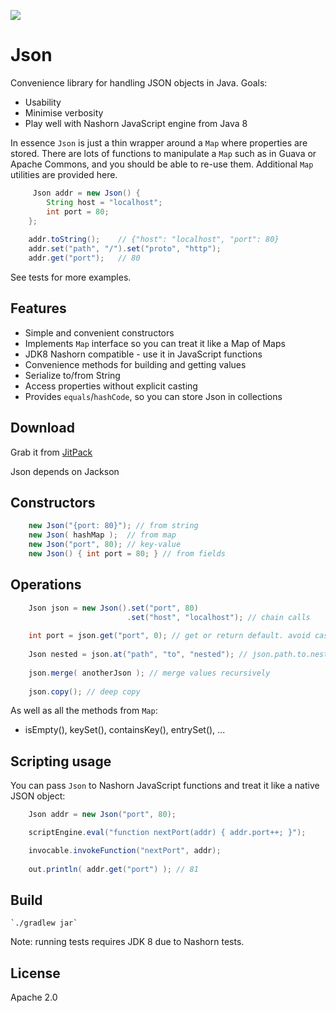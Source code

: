 [![](https://jitpack.io/v/ajermakovics/json.svg)](https://jitpack.io/#ajermakovics/json)

# Json

Convenience library for handling JSON objects in Java. Goals:

- Usability
- Minimise verbosity 
- Play well with Nashorn JavaScript engine from Java 8

In essence `Json` is just a thin wrapper around a `Map` where properties are stored. There are lots of functions to manipulate a `Map` such as in Guava or Apache Commons, and you should be able to re-use them. Additional `Map` utilities are provided here. 

```java
     Json addr = new Json() {
    	String host = "localhost";
    	int port = 80;
    };
    	 
    addr.toString(); 	// {"host": "localhost", "port": 80}
    addr.set("path", "/").set("proto", "http");
    addr.get("port"); 	// 80
```

See tests for more examples.	

## Features

 - Simple and convenient constructors
 - Implements `Map` interface so you can treat it like a Map of Maps
 - JDK8 Nashorn compatible - use it in JavaScript functions
 - Convenience methods for building and getting values
 - Serialize to/from String
 - Access properties without explicit casting
 - Provides `equals`/`hashCode`, so you can store Json in collections

## Download

Grab it from [JitPack](https://jitpack.io/#ajermakovics/json)

Json depends on Jackson

## Constructors

```java
    new Json("{port: 80}"); // from string
    new Json( hashMap );  // from map
    new Json("port", 80); // key-value
    new Json() { int port = 80; } // from fields 
```

## Operations

```java
    Json json = new Json().set("port", 80)
                          .set("host", "localhost"); // chain calls
    
    int port = json.get("port", 0); // get or return default. avoid casting 
     
    Json nested = json.at("path", "to", "nested"); // json.path.to.nested
    
    json.merge( anotherJson ); // merge values recursively
    
    json.copy(); // deep copy
```

As well as all the methods from `Map`:

   - isEmpty(), keySet(), containsKey(), entrySet(), ...
    
## Scripting usage

You can pass `Json` to Nashorn JavaScript functions and treat it like a native JSON object:

```java
    Json addr = new Json("port", 80);

    scriptEngine.eval("function nextPort(addr) { addr.port++; }");

    invocable.invokeFunction("nextPort", addr);
		
    out.println( addr.get("port") ); // 81
```

## Build

    `./gradlew jar`
    
Note: running tests requires JDK 8 due to Nashorn tests.

## License

Apache 2.0
